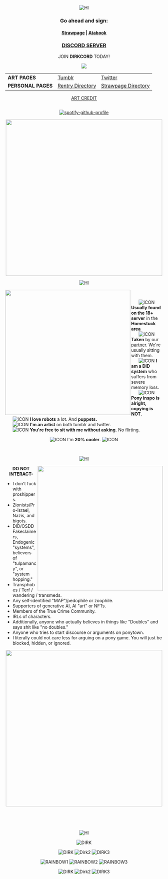 *<p align=center>* ![HI](https://file.garden/ZclrkDwUoz3IMPJW/rainbowpixel5.gifv)

### <p align=center> Go ahead and sign: </p>
#### <p align=center> [Strawpage](https://eridirk.straw.page) | [Atabook](https://dirkuu.atabook.org)

### *<p align=center>*  [DISCORD SERVER](https://discord.gg/nwjBMHHZmS)
*<p align=center>* JOIN **DIRKCORD** TODAY!

*<p align=center>* ![](https://komarev.com/ghpvc/?username=dirkuu&color=f2a400)

<table align="center">
  <tr>
    <td><b>ART PAGES</b></td>
    <td><a href="https://www.tumblr.com/foxxism">Tumblr</a></td>
    <td><a href="https://x.com/myriadserased">Twitter</a></td>
  </tr>
  <tr>
    <td><b>PERSONAL PAGES</b></td>
    <td><a href="https://rentry.co/myriadstruth">Rentry Directory</a></td>
    <td><a href="https://akechigoropersona.straw.page">Strawpage Directory</a></td>
  </tr>
</table>

*<p align=center>* [ART CREDIT](https://x.com/bloobydabloob)

<h2>

  </p>
</h2>

*<p align=center>* [![spotify-github-profile](https://spotify-github-profile.kittinanx.com/api/view?uid=rhkr6n4oym83dtdmjwfq77a6e&cover_image=true&theme=spotify-embed&show_offline=false&background_color=121212&interchange=false&mode=light&bar_color=f2a400&bar_color_cover=false)](https://github.com/kittinan/spotify-github-profile)

*<p align=center>* <img src="https://file.garden/ZclrkDwUoz3IMPJW/dirklayoutpiece1.png" width="500" align="center">

*<p align=center>* ![HI](https://file.garden/ZclrkDwUoz3IMPJW/dirkstriderbanner.gifv)

<img src="https://file.garden/ZclrkDwUoz3IMPJW/dirklayoutpiece2.png" width="400" align="left">
    

      ![ICON](https://file.garden/ZclrkDwUoz3IMPJW/dirkicon.gifv) **Usually found on the 18+ server** in the **Homestuck area**       
      ![ICON](https://file.garden/ZclrkDwUoz3IMPJW/dirkicon.gifv) **Taken** by our [partner](https://github.com/turnteched). We're usually sitting with them.            
      ![ICON](https://file.garden/ZclrkDwUoz3IMPJW/dirkicon.gifv) **I am a DID system** who suffers from severe memory loss.              
      ![ICON](https://file.garden/ZclrkDwUoz3IMPJW/dirkicon.gifv) **Pony inspo is alright, copying is NOT.**    
      ![ICON](https://file.garden/ZclrkDwUoz3IMPJW/dirkicon.gifv) **I love robots** a lot. And **puppets.**            
      ![ICON](https://file.garden/ZclrkDwUoz3IMPJW/dirkicon.gifv) **I'm an artist** on both tumblr and twitter.          
      ![ICON](https://file.garden/ZclrkDwUoz3IMPJW/dirkicon.gifv) **You're free to sit with me without asking.** No flirting.

*<p align=center>* ![ICON](https://file.garden/ZclrkDwUoz3IMPJW/rainbowpixel2.gifv) I'm **20% cooler**. ![ICON](https://file.garden/ZclrkDwUoz3IMPJW/rainbowpixel1.gifv)

    
*<p align=center>* ![HI](https://file.garden/ZclrkDwUoz3IMPJW/dstriderbanner2.gifv)
<br clear="all">

<img src="https://file.garden/ZclrkDwUoz3IMPJW/dirklayoutpiece3.png" width="400" align="right">

*<p align=center>* **DO NOT INTERACT:**
 - I don't fuck with proshippers.
 - Zionists/Pro-Israel, Nazis, and bigots.
 - DID/OSDD Fakeclaimers, Endogenic "systems", believers of "tulpamancy", or "system hopping."
 - Transphobes / Terf / wandering / transmeds.
 - Any self-identified "MAP"/pedophile or zoophile.
 - Supporters of generative AI, AI "art" or NFTs.
 - Members of the True Crime Community.
 - IRLs of characters.
 - Additionally, anyone who actually believes in things like "Doubles" and says shit like "no doubles."
 - Anyone who tries to start discourse or arguments on ponytown.
 - I literally could not care less for arguing on a pony game. You will just be blocked, hidden, or ignored.


*<p align=center>* <img src="https://file.garden/ZclrkDwUoz3IMPJW/dirklayoutpiece4.png" width="500" align="center">

    

<br clear="all">

*<p align=center>* ![HI](https://file.garden/ZclrkDwUoz3IMPJW/rainbowpixel8.gifv)


*<p align=center>* ![DIRK](https://file.garden/ZclrkDwUoz3IMPJW/0843505975ab783555fa7b4d694a2603e3dfa718.gifv) </p>
*<p align=center>* ![DIRK](https://file.garden/ZclrkDwUoz3IMPJW/dirklbinky1.gifv) ![Dirk2](https://file.garden/ZclrkDwUoz3IMPJW/dirkblinky2.pnj) ![DIRK3](https://file.garden/ZclrkDwUoz3IMPJW/dirkblinky3.pnj) </p>
*<p align=center>* ![RAINBOW1](https://file.garden/ZclrkDwUoz3IMPJW/rainbow1.gifv) ![RAINBOW2](https://file.garden/ZclrkDwUoz3IMPJW/rainbow2.gifv) ![RAINBOW3](https://file.garden/ZclrkDwUoz3IMPJW/rainbow3.pnj) </p>
*<p align=center>* ![DIRK](https://file.garden/ZclrkDwUoz3IMPJW/dstriderblinky6.gifv) ![Dirk2](https://file.garden/ZclrkDwUoz3IMPJW/dstriderblinky4.gifv) ![DIRK3](https://file.garden/ZclrkDwUoz3IMPJW/dirkstriderblinky5.gifv) </p>

<br clear="all">
